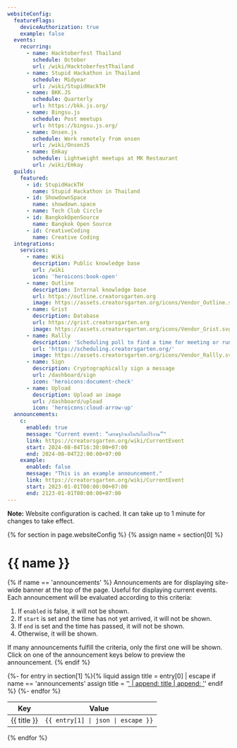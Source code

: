 ```yaml
---
websiteConfig:
  featureFlags:
    deviceAuthorization: true
    example: false
  events:
    recurring:
      - name: Hacktoberfest Thailand
        schedule: October
        url: /wiki/HacktoberfestThailand
      - name: Stupid Hackathon in Thailand
        schedule: Midyear
        url: /wiki/StupidHackTH
      - name: BKK.JS
        schedule: Quarterly
        url: https://bkk.js.org/
      - name: Bingsu.js
        schedule: Post meetups
        url: https://bingsu.js.org/
      - name: Onsen.js
        schedule: Work remotely from onsen
        url: /wiki/OnsenJS
      - name: Emkay
        schedule: Lightweight meetups at MK Restaurant
        url: /wiki/Emkay
  guilds:
    featured:
      - id: StupidHackTH
        name: Stupid Hackathon in Thailand
      - id: ShowdownSpace
        name: showdown.space
      - name: Tech Club Circle
      - id: BangkokOpenSource
        name: Bangkok Open Source
      - id: CreativeCoding
        name: Creative Coding
  integrations:
    services:
      - name: Wiki
        description: Public knowledge base
        url: /wiki
        icon: 'heroicons:book-open'
      - name: Outline
        description: Internal knowledge base
        url: https://outline.creatorsgarten.org
        image: https://assets.creatorsgarten.org/icons/Vendor_Outline.svg
      - name: Grist
        description: Database
        url: https://grist.creatorsgarten.org
        image: https://assets.creatorsgarten.org/icons/Vendor_Grist.svg
      - name: Rallly
        description: 'Scheduling poll to find a time for meeting or running an event.'
        url: 'https://scheduling.creatorsgarten.org/'
        image: https://assets.creatorsgarten.org/icons/Vendor_Rallly.svg
      - name: Sign
        description: Cryptographically sign a message
        url: /dashboard/sign
        icon: 'heroicons:document-check'
      - name: Upload
        description: Upload an image
        url: /dashboard/upload
        icon: 'heroicons:cloud-arrow-up'
  announcements:
    c:
      enabled: true
      message: "Current event: “เศรษฐกิจเอไอกับโลกไร้งาน”"
      link: https://creatorsgarten.org/wiki/CurrentEvent
      start: 2024-08-04T16:30:00+07:00
      end: 2024-08-04T22:00:00+07:00
    example:
      enabled: false
      message: "This is an example announcement."
      link: https://creatorsgarten.org/wiki/CurrentEvent
      start: 2023-01-01T00:00:00+07:00
      end: 2123-01-01T00:00:00+07:00
---
```


**Note:** Website configuration is cached. It can take up to 1 minute for changes to take effect.

{% for section in page.websiteConfig %}
{% assign name = section[0] %}

# {{ name }}

{% if name == 'announcements' %}
Announcements are for displaying site-wide banner at the top of the page. Useful for displaying current events.
Each announcement will be evaluated according to this criteria:

1. If `enabled` is false, it will not be shown.
2. If `start` is set and the time has not yet arrived, it will not be shown.
3. If `end` is set and the time has passed, it will not be shown.
4. Otherwise, it will be shown.

If many announcements fulfill the criteria, only the first one will be shown. Click on one of the announcement keys below to preview the announcement.
{% endif %}

<table><thead><tr><th>Key</th><th>Value</th></tr></thead><tbody>
{%- for entry in section[1] %}{% liquid
assign title = entry[0] | escape
if name == 'announcements'
  assign title = '<a href="?previewAnnouncement=' | append: title | append: '">' | append: title | append: '</a>'
endif
%}
<tr><td>{{ title }}</td><td><pre style="margin:0"><code style="white-space:pre-wrap">{{ entry[1] | json | escape }}</code></pre></td></tr>
{%- endfor %}
</tbody></table>

{% endfor %}